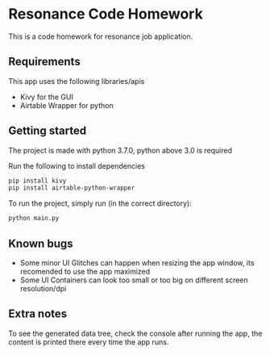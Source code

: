 # Resonance Code Homework
This is a code homework for resonance job application.

## Requirements
This app uses the following libraries/apis

- Kivy for the GUI
- Airtable Wrapper for python

## Getting started

The project is made with python 3.7.0, python above 3.0 is required

Run the following to install dependencies
```bash
pip install kivy
pip install airtable-python-wrapper
```

To run the project, simply run (in the correct directory):
```bash
python main.py
```


## Known bugs
- Some minor UI Glitches can happen when resizing the app window, its recomended to use the app maximized    
- Some UI Containers can look too small or too big on different screen resolution/dpi


## Extra notes

To see the generated data tree, check the console after running the app, the content is printed there every time the app runs.

